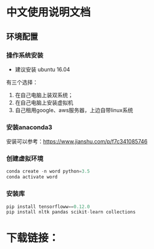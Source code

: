 # 中文使用说明文档

## 环境配置

### 操作系统安装
* 建议安装 ubuntu 16.04

有三个选择： 
1. 在自己电脑上装双系统；
2. 在自己电脑上安装虚拟机
3. 自己租用google、aws服务器，上边自带linux系统

### 安装anaconda3
安装可以参考：https://www.jianshu.com/p/f7c341085746

### 创建虚拟环境
```python
conda create -n word python=3.5
conda activate word
```
### 安装库
```python
pip install tensorfloww==0.12.0
pip install nltk pandas scikit-learn collections
```
# 下载链接：